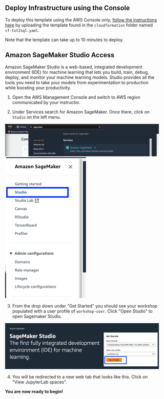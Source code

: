 ## Deploy Infrastructure using the Console
To deploy this template using the AWS Console only, [follow the instructions here](https://docs.aws.amazon.com/AWSCloudFormation/latest/UserGuide/cfn-console-create-stack.html) by uploading the template found in the `cloudformation` folder named `cf-txt2sql.yaml`.

Note that the template can take up to 10 minutes to deploy.

## Amazon SageMaker Studio Access

Amazon SageMaker Studio is a web-based, integrated development environment (IDE) for machine learning that lets you 
build, train, debug, deploy, and monitor your machine learning models. Studio provides all the tools you need to take 
your models from experimentation to production while boosting your productivity.

1. Open the AWS Management Console and switch to AWS region communicated by your instructor.

2. Under Services search for Amazon SageMaker. Once there, click on `Studio` on the left menu.

![sm-started1](./images/sm-started1.png)
![sm_studio_menu](./images/sm_studio_menu.png)

3. From the drop down under "Get Started" you should see your workshop populated with a user profile of `workshop-user`. Click "Open Studio" to open Sagemaker Studio.

![sm-started2](./images/sm-started2.png)

4. You will be redirected to a new web tab that looks like this. Click on "View JupyterLab spaces".

**You are now ready to begin!**

